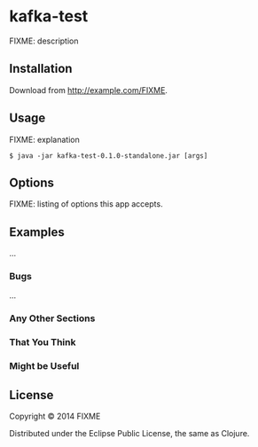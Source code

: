 # kafka-test

FIXME: description

## Installation

Download from http://example.com/FIXME.

## Usage

FIXME: explanation

    $ java -jar kafka-test-0.1.0-standalone.jar [args]

## Options

FIXME: listing of options this app accepts.

## Examples

...

### Bugs

...

### Any Other Sections
### That You Think
### Might be Useful

## License

Copyright © 2014 FIXME

Distributed under the Eclipse Public License, the same as Clojure.
